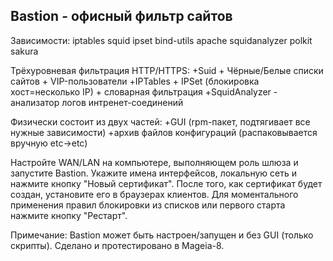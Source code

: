 Bastion - офисный фильтр сайтов
--
Зависимости: iptables squid ipset bind-utils apache squidanalyzer polkit sakura

Трёхуровневая фильтрация HTTP/HTTPS:
+Suid + Чёрные/Белые списки сайтов + VIP-пользователи
+IPTables + IPSet (блокировка хост=несколько IP) + словарная фильтрация
+SquidAnalyzer - анализатор логов интренет-соединений

Физически состоит из двух частей:
+GUI (rpm-пакет, подтягивает все нужные зависимости)
+архив файлов конфигураций (распаковывается вручную etc->etc)

Настройте WAN/LAN на компьютере, выполняющем роль шлюза и запустите Bastion. Укажите имена интерфейсов, локальную сеть и нажмите кнопку "Новый сертификат". После того, как сертификат будет создан, установите его в браузерах клиентов. Для моментального применения правил блокировки из списков или первого старта нажмите кнопку "Рестарт".

Примечание: Bastion может быть настроен/запущен и без GUI (только скрипты). Сделано и протестировано в Mageia-8.
